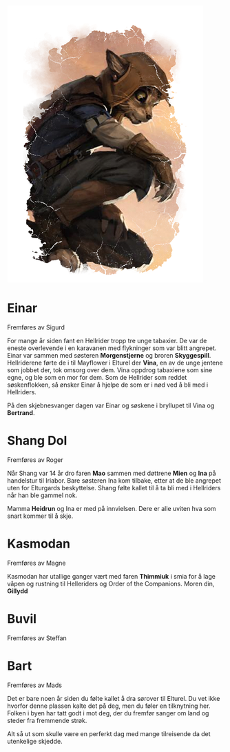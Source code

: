 ![Einar](pc_einar.png)
# Einar
Fremføres av Sigurd

For mange år siden fant en Hellrider tropp tre unge tabaxier. De var de eneste overlevende i en karavanen med flykninger som var blitt angrepet.
Einar var sammen med søsteren **Morgenstjerne** og broren **Skyggespill**. Hellriderene førte de i til Mayflower i Elturel der **Vina**, en av de unge jentene som jobbet der, tok omsorg over dem. Vina oppdrog tabaxiene som sine egne, og ble som en mor for dem. Som de Hellrider som reddet søskenflokken, så ønsker Einar å hjelpe de  som er i nød ved å bli med i Hellriders. 

På den skjebnesvanger dagen var Einar og søskene i bryllupet til Vina og **Bertrand**.


# Shang Dol
Fremføres av Roger

Når Shang var 14 år dro faren **Mao** sammen med døttrene **Mien** og **Ina** på handelstur til Iriabor. Bare søsteren Ina kom tilbake, etter at de ble angrepet uten for Elturgards beskyttelse. Shang  følte kallet til å ta bli med i Hellriders når han ble gammel nok. 

Mamma **Heidrun** og Ina er med på innvielsen. Dere er alle uviten hva som snart kommer til å skje.


# Kasmodan
Fremføres av Magne

Kasmodan har utallige ganger vært med faren **Thimmiuk** i smia for å lage våpen og rustning til Helleriders og Order of the Companions. Moren din,  **Gillydd**


# Buvil
Fremføres av Steffan


# Bart
Fremføres av Mads

Det er bare noen år siden du følte kallet å dra sørover til Elturel. Du vet ikke hvorfor denne plassen kalte det på deg, men du føler en tilknytning her. Folken i byen har tatt godt i mot deg, der du fremfør sanger om land og steder fra fremmende strøk.

Alt så ut som skulle være en perferkt dag med mange tilreisende da det utenkelige skjedde.


